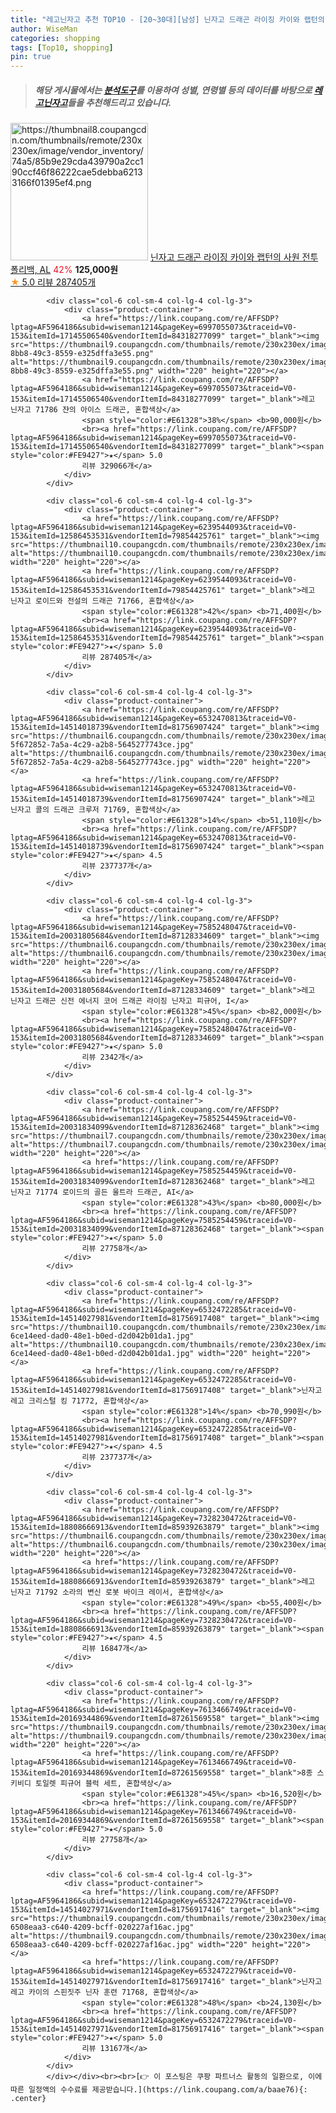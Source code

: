 ```yaml
---
title: "레고닌자고 추천 TOP10 - [20~30대][남성] 닌자고 드래곤 라이징 카이와 랩턴의 사원 전투 폴리백, AL"
author: WiseMan
categories: shopping
tags: [Top10, shopping]
pin: true
---
```


> ##### 해당 게시물에서는 [**분석도구**](https://itemscout.io/)를 이용하여 **성별**, **연령별** 등의 데이터를 바탕으로 [**레고닌자고**](https://link.coupang.com/a/baae76)들을 추천해드리고 있습니다.
<div class="container"><div class="row">
            <div class="col-6 col-sm-4 col-lg-4 col-lg-3">
                <div class="product-container">
                    <a href="https://link.coupang.com/re/AFFSDP?lptag=AF5964186&subid=wiseman1214&pageKey=7585241270&traceid=V0-153&itemId=20031775054&vendorItemId=87128303703" target="_blank"><img src="https://thumbnail8.coupangcdn.com/thumbnails/remote/230x230ex/image/vendor_inventory/74a5/85b9e29cda439790a2cc190ccf46f86222cae5debba62133166f01395ef4.png" alt="https://thumbnail8.coupangcdn.com/thumbnails/remote/230x230ex/image/vendor_inventory/74a5/85b9e29cda439790a2cc190ccf46f86222cae5debba62133166f01395ef4.png" width="220" height="220"></a>
                    <a href="https://link.coupang.com/re/AFFSDP?lptag=AF5964186&subid=wiseman1214&pageKey=7585241270&traceid=V0-153&itemId=20031775054&vendorItemId=87128303703" target="_blank">닌자고 드래곤 라이징 카이와 랩턴의 사원 전투 폴리백, AL</a>
                    <span style="color:#E61328">42%</span> <b>125,000원</b>
                    <br><a href="https://link.coupang.com/re/AFFSDP?lptag=AF5964186&subid=wiseman1214&pageKey=7585241270&traceid=V0-153&itemId=20031775054&vendorItemId=87128303703" target="_blank"><span style="color:#FE9427">★</span> 5.0
                    리뷰 287405개</a>
                </div>
            </div>
            
            <div class="col-6 col-sm-4 col-lg-4 col-lg-3">
                <div class="product-container">
                    <a href="https://link.coupang.com/re/AFFSDP?lptag=AF5964186&subid=wiseman1214&pageKey=6997055073&traceid=V0-153&itemId=17145506540&vendorItemId=84318277099" target="_blank"><img src="https://thumbnail9.coupangcdn.com/thumbnails/remote/230x230ex/image/retail/images/2022/12/15/13/3/8df36f83-8bb8-49c3-8559-e325dffa3e55.png" alt="https://thumbnail9.coupangcdn.com/thumbnails/remote/230x230ex/image/retail/images/2022/12/15/13/3/8df36f83-8bb8-49c3-8559-e325dffa3e55.png" width="220" height="220"></a>
                    <a href="https://link.coupang.com/re/AFFSDP?lptag=AF5964186&subid=wiseman1214&pageKey=6997055073&traceid=V0-153&itemId=17145506540&vendorItemId=84318277099" target="_blank">레고 닌자고 71786 쟌의 아이스 드래곤, 혼합색상</a>
                    <span style="color:#E61328">38%</span> <b>90,000원</b>
                    <br><a href="https://link.coupang.com/re/AFFSDP?lptag=AF5964186&subid=wiseman1214&pageKey=6997055073&traceid=V0-153&itemId=17145506540&vendorItemId=84318277099" target="_blank"><span style="color:#FE9427">★</span> 5.0
                    리뷰 329066개</a>
                </div>
            </div>
            
            <div class="col-6 col-sm-4 col-lg-4 col-lg-3">
                <div class="product-container">
                    <a href="https://link.coupang.com/re/AFFSDP?lptag=AF5964186&subid=wiseman1214&pageKey=6239544093&traceid=V0-153&itemId=12586453531&vendorItemId=79854425761" target="_blank"><img src="https://thumbnail10.coupangcdn.com/thumbnails/remote/230x230ex/image/rs_quotation_api/dir7gbsm/da106a5775b6460192c038f369f49a45.jpg" alt="https://thumbnail10.coupangcdn.com/thumbnails/remote/230x230ex/image/rs_quotation_api/dir7gbsm/da106a5775b6460192c038f369f49a45.jpg" width="220" height="220"></a>
                    <a href="https://link.coupang.com/re/AFFSDP?lptag=AF5964186&subid=wiseman1214&pageKey=6239544093&traceid=V0-153&itemId=12586453531&vendorItemId=79854425761" target="_blank">레고 닌자고 로이드와 전설의 드래곤 71766, 혼합색상</a>
                    <span style="color:#E61328">42%</span> <b>71,400원</b>
                    <br><a href="https://link.coupang.com/re/AFFSDP?lptag=AF5964186&subid=wiseman1214&pageKey=6239544093&traceid=V0-153&itemId=12586453531&vendorItemId=79854425761" target="_blank"><span style="color:#FE9427">★</span> 5.0
                    리뷰 287405개</a>
                </div>
            </div>
            
            <div class="col-6 col-sm-4 col-lg-4 col-lg-3">
                <div class="product-container">
                    <a href="https://link.coupang.com/re/AFFSDP?lptag=AF5964186&subid=wiseman1214&pageKey=6532470813&traceid=V0-153&itemId=14514018739&vendorItemId=81756907424" target="_blank"><img src="https://thumbnail6.coupangcdn.com/thumbnails/remote/230x230ex/image/retail/images/4956734176385510-5f672852-7a5a-4c29-a2b8-5645277743ce.jpg" alt="https://thumbnail6.coupangcdn.com/thumbnails/remote/230x230ex/image/retail/images/4956734176385510-5f672852-7a5a-4c29-a2b8-5645277743ce.jpg" width="220" height="220"></a>
                    <a href="https://link.coupang.com/re/AFFSDP?lptag=AF5964186&subid=wiseman1214&pageKey=6532470813&traceid=V0-153&itemId=14514018739&vendorItemId=81756907424" target="_blank">레고 닌자고 콜의 드래곤 크루저 71769, 혼합색상</a>
                    <span style="color:#E61328">14%</span> <b>51,110원</b>
                    <br><a href="https://link.coupang.com/re/AFFSDP?lptag=AF5964186&subid=wiseman1214&pageKey=6532470813&traceid=V0-153&itemId=14514018739&vendorItemId=81756907424" target="_blank"><span style="color:#FE9427">★</span> 4.5
                    리뷰 237737개</a>
                </div>
            </div>
            
            <div class="col-6 col-sm-4 col-lg-4 col-lg-3">
                <div class="product-container">
                    <a href="https://link.coupang.com/re/AFFSDP?lptag=AF5964186&subid=wiseman1214&pageKey=7585248047&traceid=V0-153&itemId=20031805684&vendorItemId=87128334609" target="_blank"><img src="https://thumbnail6.coupangcdn.com/thumbnails/remote/230x230ex/image/vendor_inventory/1936/d649ea1cce29d5910fd8332f6d47b57a09097d0469c4a7145ab9b7576849.png" alt="https://thumbnail6.coupangcdn.com/thumbnails/remote/230x230ex/image/vendor_inventory/1936/d649ea1cce29d5910fd8332f6d47b57a09097d0469c4a7145ab9b7576849.png" width="220" height="220"></a>
                    <a href="https://link.coupang.com/re/AFFSDP?lptag=AF5964186&subid=wiseman1214&pageKey=7585248047&traceid=V0-153&itemId=20031805684&vendorItemId=87128334609" target="_blank">레고 닌자고 드래곤 신전 에너지 코어 드래곤 라이징 닌자고 피규어, I</a>
                    <span style="color:#E61328">45%</span> <b>82,000원</b>
                    <br><a href="https://link.coupang.com/re/AFFSDP?lptag=AF5964186&subid=wiseman1214&pageKey=7585248047&traceid=V0-153&itemId=20031805684&vendorItemId=87128334609" target="_blank"><span style="color:#FE9427">★</span> 5.0
                    리뷰 2342개</a>
                </div>
            </div>
            
            <div class="col-6 col-sm-4 col-lg-4 col-lg-3">
                <div class="product-container">
                    <a href="https://link.coupang.com/re/AFFSDP?lptag=AF5964186&subid=wiseman1214&pageKey=7585254459&traceid=V0-153&itemId=20031834099&vendorItemId=87128362468" target="_blank"><img src="https://thumbnail7.coupangcdn.com/thumbnails/remote/230x230ex/image/vendor_inventory/56eb/7f201c51030f186c4366ade403b0f27417bda64d70632c8cf93f39b8cb46.png" alt="https://thumbnail7.coupangcdn.com/thumbnails/remote/230x230ex/image/vendor_inventory/56eb/7f201c51030f186c4366ade403b0f27417bda64d70632c8cf93f39b8cb46.png" width="220" height="220"></a>
                    <a href="https://link.coupang.com/re/AFFSDP?lptag=AF5964186&subid=wiseman1214&pageKey=7585254459&traceid=V0-153&itemId=20031834099&vendorItemId=87128362468" target="_blank">레고 닌자고 71774 로이드의 골든 울트라 드래곤, AI</a>
                    <span style="color:#E61328">43%</span> <b>80,000원</b>
                    <br><a href="https://link.coupang.com/re/AFFSDP?lptag=AF5964186&subid=wiseman1214&pageKey=7585254459&traceid=V0-153&itemId=20031834099&vendorItemId=87128362468" target="_blank"><span style="color:#FE9427">★</span> 5.0
                    리뷰 27758개</a>
                </div>
            </div>
            
            <div class="col-6 col-sm-4 col-lg-4 col-lg-3">
                <div class="product-container">
                    <a href="https://link.coupang.com/re/AFFSDP?lptag=AF5964186&subid=wiseman1214&pageKey=6532472285&traceid=V0-153&itemId=14514027981&vendorItemId=81756917408" target="_blank"><img src="https://thumbnail10.coupangcdn.com/thumbnails/remote/230x230ex/image/retail/images/4951030503986001-6ce14eed-dad0-48e1-b0ed-d2d042b01da1.jpg" alt="https://thumbnail10.coupangcdn.com/thumbnails/remote/230x230ex/image/retail/images/4951030503986001-6ce14eed-dad0-48e1-b0ed-d2d042b01da1.jpg" width="220" height="220"></a>
                    <a href="https://link.coupang.com/re/AFFSDP?lptag=AF5964186&subid=wiseman1214&pageKey=6532472285&traceid=V0-153&itemId=14514027981&vendorItemId=81756917408" target="_blank">닌자고 레고 크리스털 킹 71772, 혼합색상</a>
                    <span style="color:#E61328">14%</span> <b>70,990원</b>
                    <br><a href="https://link.coupang.com/re/AFFSDP?lptag=AF5964186&subid=wiseman1214&pageKey=6532472285&traceid=V0-153&itemId=14514027981&vendorItemId=81756917408" target="_blank"><span style="color:#FE9427">★</span> 4.5
                    리뷰 237737개</a>
                </div>
            </div>
            
            <div class="col-6 col-sm-4 col-lg-4 col-lg-3">
                <div class="product-container">
                    <a href="https://link.coupang.com/re/AFFSDP?lptag=AF5964186&subid=wiseman1214&pageKey=7328230472&traceid=V0-153&itemId=18808666913&vendorItemId=85939263879" target="_blank"><img src="https://thumbnail6.coupangcdn.com/thumbnails/remote/230x230ex/image/rs_quotation_api/qaqo8lzp/c389d78e74e04b70902d3a9d5d25870b.png" alt="https://thumbnail6.coupangcdn.com/thumbnails/remote/230x230ex/image/rs_quotation_api/qaqo8lzp/c389d78e74e04b70902d3a9d5d25870b.png" width="220" height="220"></a>
                    <a href="https://link.coupang.com/re/AFFSDP?lptag=AF5964186&subid=wiseman1214&pageKey=7328230472&traceid=V0-153&itemId=18808666913&vendorItemId=85939263879" target="_blank">레고 닌자고 71792 소라의 변신 로봇 바이크 레이서, 혼합색상</a>
                    <span style="color:#E61328">49%</span> <b>55,400원</b>
                    <br><a href="https://link.coupang.com/re/AFFSDP?lptag=AF5964186&subid=wiseman1214&pageKey=7328230472&traceid=V0-153&itemId=18808666913&vendorItemId=85939263879" target="_blank"><span style="color:#FE9427">★</span> 4.5
                    리뷰 16847개</a>
                </div>
            </div>
            
            <div class="col-6 col-sm-4 col-lg-4 col-lg-3">
                <div class="product-container">
                    <a href="https://link.coupang.com/re/AFFSDP?lptag=AF5964186&subid=wiseman1214&pageKey=7613466749&traceid=V0-153&itemId=20169344869&vendorItemId=87261569558" target="_blank"><img src="https://thumbnail9.coupangcdn.com/thumbnails/remote/230x230ex/image/vendor_inventory/6bfd/b2551e72cf14d719b8befb3f24bfe8fd1ece5deca66e9590cafdd5dd425e.jpg" alt="https://thumbnail9.coupangcdn.com/thumbnails/remote/230x230ex/image/vendor_inventory/6bfd/b2551e72cf14d719b8befb3f24bfe8fd1ece5deca66e9590cafdd5dd425e.jpg" width="220" height="220"></a>
                    <a href="https://link.coupang.com/re/AFFSDP?lptag=AF5964186&subid=wiseman1214&pageKey=7613466749&traceid=V0-153&itemId=20169344869&vendorItemId=87261569558" target="_blank">8종 스키비디 토일렛 피규어 블럭 세트, 혼합색상</a>
                    <span style="color:#E61328">45%</span> <b>16,520원</b>
                    <br><a href="https://link.coupang.com/re/AFFSDP?lptag=AF5964186&subid=wiseman1214&pageKey=7613466749&traceid=V0-153&itemId=20169344869&vendorItemId=87261569558" target="_blank"><span style="color:#FE9427">★</span> 5.0
                    리뷰 27758개</a>
                </div>
            </div>
            
            <div class="col-6 col-sm-4 col-lg-4 col-lg-3">
                <div class="product-container">
                    <a href="https://link.coupang.com/re/AFFSDP?lptag=AF5964186&subid=wiseman1214&pageKey=6532472279&traceid=V0-153&itemId=14514027971&vendorItemId=81756917416" target="_blank"><img src="https://thumbnail9.coupangcdn.com/thumbnails/remote/230x230ex/image/retail/images/1299950411276826-6508eaa3-c640-4209-bcff-020227af16ac.jpg" alt="https://thumbnail9.coupangcdn.com/thumbnails/remote/230x230ex/image/retail/images/1299950411276826-6508eaa3-c640-4209-bcff-020227af16ac.jpg" width="220" height="220"></a>
                    <a href="https://link.coupang.com/re/AFFSDP?lptag=AF5964186&subid=wiseman1214&pageKey=6532472279&traceid=V0-153&itemId=14514027971&vendorItemId=81756917416" target="_blank">닌자고 레고 카이의 스핀짓주 닌자 훈련 71768, 혼합색상</a>
                    <span style="color:#E61328">48%</span> <b>24,130원</b>
                    <br><a href="https://link.coupang.com/re/AFFSDP?lptag=AF5964186&subid=wiseman1214&pageKey=6532472279&traceid=V0-153&itemId=14514027971&vendorItemId=81756917416" target="_blank"><span style="color:#FE9427">★</span> 5.0
                    리뷰 13167개</a>
                </div>
            </div>
            </div></div><br><br>[👉 이 포스팅은 쿠팡 파트너스 활동의 일환으로, 이에 따른 일정액의 수수료를 제공받습니다.](https://link.coupang.com/a/baae76){: .center}